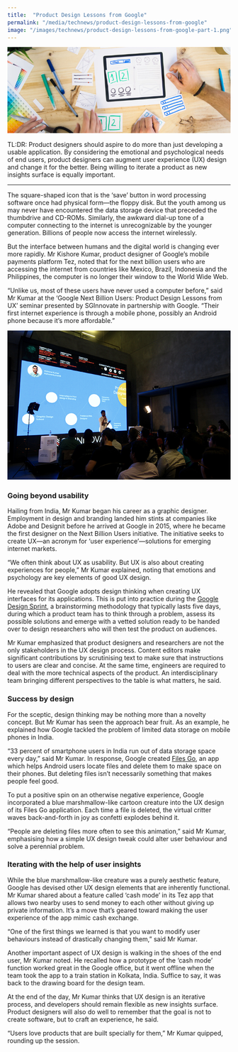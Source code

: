 ```yaml
---
title:  "Product Design Lessons from Google"
permalink: "/media/technews/product-design-lessons-from-google"
image: "/images/technews/product-design-lessons-from-google-part-1.png"
---
```


![product design lessons from google](/images/technews/product-design-lessons-from-google-part-1.png)

TL:DR: Product designers should aspire to do more than just developing a usable application. By considering the emotional and psychological needs of end users, product designers can augment user experience (UX) design and change it for the better. Being willing to iterate a product as new insights surface is equally important.

---

The square-shaped icon that is the ‘save’ button in word processing software once had physical form—the floppy disk. But the youth among us may never have encountered the data storage device that preceded the thumbdrive and CD-ROMs. Similarly, the awkward dial-up tone of a computer connecting to the internet is unrecognizable by the younger generation. Billions of people now access the internet wirelessly.

But the interface between humans and the digital world is changing ever more rapidly. Mr Kishore Kumar, product designer of Google’s mobile payments platform Tez, noted that for the next billion users who are accessing the internet from countries like Mexico, Brazil, Indonesia and the Philippines, the computer is no longer their window to the World Wide Web.

“Unlike us, most of these users have never used a computer before,” said Mr Kumar at the ‘Google Next Billion Users: Product Design Lessons from UX’ seminar presented by SGInnovate in partnership with Google. “Their first internet experience is through a mobile phone, possibly an Android phone because it’s more affordable.” 
 
![product design lessons from google](/images/technews/product-design-lessons-from-google-part-2.png)

### **Going beyond usability**

Hailing from India, Mr Kumar began his career as a graphic designer. Employment in design and branding landed him stints at companies like Adobe and Designit before he arrived at Google in 2015, where he became the first designer on the Next Billion Users initiative. The initiative seeks to create UX—an acronym for ‘user experience’—solutions for emerging internet markets.

“We often think about UX as usability. But UX is also about creating experiences for people,” Mr Kumar explained, noting that emotions and psychology are key elements of good UX design.

He revealed that Google adopts design thinking when creating UX interfaces for its applications. This is put into practice during the [Google Design Sprint](https://www.gv.com/sprint/), a brainstorming methodology that typically lasts five days, during which a product team has to think through a problem, assess its possible solutions and emerge with a vetted solution ready to be handed over to design researchers who will then test the product on audiences.

Mr Kumar emphasized that product designers and researchers are not the only stakeholders in the UX design process. Content editors make significant contributions by scrutinising text to make sure that instructions to users are clear and concise. At the same time, engineers are required to deal with the more technical aspects of the product. An interdisciplinary team bringing different perspectives to the table is what matters, he said.
 

### **Success by design**

For the sceptic, design thinking may be nothing more than a novelty concept. But Mr Kumar has seen the approach bear fruit. As an example, he explained how Google tackled the problem of limited data storage on mobile phones in India. 

“33 percent of smartphone users in India run out of data storage space every day,” said Mr Kumar. In response, Google created [Files Go](https://www.blog.google/technology/next-billion-users/search-files-go/), an app which helps Android users locate files and delete them to make space on their phones. But deleting files isn’t necessarily something that makes people feel good.

To put a positive spin on an otherwise negative experience, Google incorporated a blue marshmallow-like cartoon creature into the UX design of its Files Go application. Each time a file is deleted, the virtual critter waves back-and-forth in joy as confetti explodes behind it.

“People are deleting files more often to see this animation,” said Mr Kumar, emphasising how a simple UX design tweak could alter user behaviour and solve a perennial problem.


### **Iterating with the help of user insights**

While the blue marshmallow-like creature was a purely aesthetic feature, Google has devised other UX design elements that are inherently functional. Mr Kumar shared about a feature called ‘cash mode’ in its Tez app that allows two nearby uses to send money to each other without giving up private information. It’s a move that’s geared toward making the user experience of the app mimic cash exchange.

“One of the first things we learned is that you want to modify user behaviours instead of drastically changing them,” said Mr Kumar.

Another important aspect of UX design is walking in the shoes of the end user, Mr Kumar noted. He recalled how a prototype of the ‘cash mode’ function worked great in the Google office, but it went offline when the team took the app to a train station in Kolkata, India. Suffice to say, it was back to the drawing board for the design team.

At the end of the day, Mr Kumar thinks that UX design is an iterative process, and developers should remain flexible as new insights surface. Product designers will also do well to remember that the goal is not to create software, but to craft an experience, he said.

“Users love products that are built specially for them,” Mr Kumar quipped, rounding up the session. 
